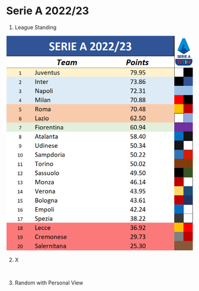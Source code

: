 # Serie A 2022/23

1. League Standing

![SerieA-1](./serieA-2223.png)

2. X

![]()

3. Random with Personal View

![]()